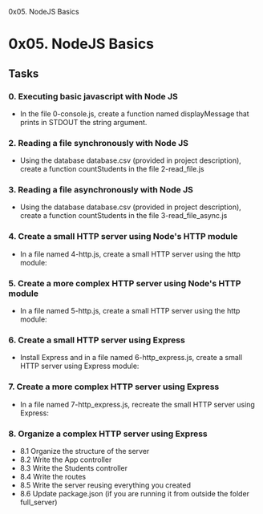 0x05. NodeJS Basics

# 0x05. NodeJS Basics

## Tasks
### 0. Executing basic javascript with Node JS
- In the file 0-console.js, create a function named displayMessage that prints in STDOUT the string argument.

### 2. Reading a file synchronously with Node JS
- Using the database database.csv (provided in project description), create a function countStudents in the file 2-read_file.js

### 3. Reading a file asynchronously with Node JS
- Using the database database.csv (provided in project description), create a function countStudents in the file 3-read_file_async.js

### 4. Create a small HTTP server using Node's HTTP module
- In a file named 4-http.js, create a small HTTP server using the http module:

### 5. Create a more complex HTTP server using Node's HTTP module
- In a file named 5-http.js, create a small HTTP server using the http module:

### 6. Create a small HTTP server using Express
- Install Express and in a file named 6-http_express.js, create a small HTTP server using Express module:

### 7. Create a more complex HTTP server using Express
- In a file named 7-http_express.js, recreate the small HTTP server using Express:

### 8. Organize a complex HTTP server using Express
- 8.1 Organize the structure of the server
- 8.2 Write the App controller
- 8.3 Write the Students controller
- 8.4 Write the routes
- 8.5 Write the server reusing everything you created
- 8.6 Update package.json (if you are running it from outside the folder full_server)
